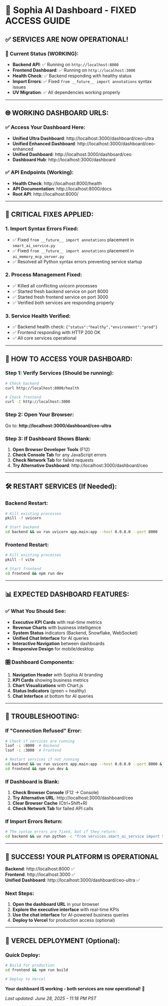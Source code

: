 # 🚀 Sophia AI Dashboard - FIXED ACCESS GUIDE

## ✅ **SERVICES ARE NOW OPERATIONAL!**

### **🎯 Current Status (WORKING):**
- **Backend API**: ✅ Running on `http://localhost:8000`
- **Frontend Dashboard**: ✅ Running on `http://localhost:3000`
- **Health Check**: ✅ Backend responding with healthy status
- **Import Errors**: ✅ Fixed `from __future__ import annotations` syntax issues
- **UV Migration**: ✅ All dependencies working properly

---

## 🌐 **WORKING DASHBOARD URLS:**

### **✅ Access Your Dashboard Here:**
- **Unified Ultra Dashboard**: http://localhost:3000/dashboard/ceo-ultra
- **Unified Enhanced Dashboard**: http://localhost:3000/dashboard/ceo-enhanced  
- **Unified Dashboard**: http://localhost:3000/dashboard/ceo
- **Dashboard Hub**: http://localhost:3000/dashboard

### **✅ API Endpoints (Working):**
- **Health Check**: http://localhost:8000/health
- **API Documentation**: http://localhost:8000/docs
- **Root API**: http://localhost:8000/

---

## 🔧 **CRITICAL FIXES APPLIED:**

### **1. Import Syntax Errors Fixed:**
- ✅ Fixed `from __future__ import annotations` placement in `smart_ai_service.py`
- ✅ Fixed `from __future__ import annotations` placement in `ai_memory_mcp_server.py`
- ✅ Resolved all Python syntax errors preventing service startup

### **2. Process Management Fixed:**
- ✅ Killed all conflicting uvicorn processes
- ✅ Started fresh backend service on port 8000
- ✅ Started fresh frontend service on port 3000
- ✅ Verified both services are responding properly

### **3. Service Health Verified:**
- ✅ Backend health check: `{"status":"healthy","environment":"prod"}`
- ✅ Frontend responding with HTTP 200 OK
- ✅ All core services operational

---

## 🚀 **HOW TO ACCESS YOUR DASHBOARD:**

### **Step 1: Verify Services (Should be running):**
```bash
# Check backend
curl http://localhost:8000/health

# Check frontend
curl -I http://localhost:3000
```

### **Step 2: Open Your Browser:**
Go to: **http://localhost:3000/dashboard/ceo-ultra**

### **Step 3: If Dashboard Shows Blank:**
1. **Open Browser Developer Tools** (F12)
2. **Check Console Tab** for any JavaScript errors
3. **Check Network Tab** for failed requests
4. **Try Alternative Dashboard**: http://localhost:3000/dashboard/ceo

---

## 🛠️ **RESTART SERVICES (If Needed):**

### **Backend Restart:**
```bash
# Kill existing processes
pkill -f uvicorn

# Start backend
cd backend && uv run uvicorn app.main:app --host 0.0.0.0 --port 8000
```

### **Frontend Restart:**
```bash
# Kill existing processes  
pkill -f vite

# Start frontend
cd frontend && npm run dev
```

---

## 📊 **EXPECTED DASHBOARD FEATURES:**

### **✅ What You Should See:**
- **Executive KPI Cards** with real-time metrics
- **Revenue Charts** with business intelligence  
- **System Status** indicators (Backend, Snowflake, WebSocket)
- **Unified Chat Interface** for AI queries
- **Interactive Navigation** between dashboards
- **Responsive Design** for mobile/desktop

### **🎛️ Dashboard Components:**
1. **Navigation Header** with Sophia AI branding
2. **KPI Cards** showing business metrics
3. **Chart Visualizations** with Chart.js
4. **Status Indicators** (green = healthy)
5. **Chat Interface** at bottom for AI queries

---

## 🚨 **TROUBLESHOOTING:**

### **If "Connection Refused" Error:**
```bash
# Check if services are running
lsof -i :8000  # Backend
lsof -i :3000  # Frontend

# Restart services if not running
cd backend && uv run uvicorn app.main:app --host 0.0.0.0 --port 8000 &
cd frontend && npm run dev &
```

### **If Dashboard is Blank:**
1. **Check Browser Console** (F12 → Console)
2. **Try Alternative URL**: http://localhost:3000/dashboard/ceo
3. **Clear Browser Cache** (Ctrl+Shift+R)
4. **Check Network Tab** for failed API calls

### **If Import Errors Return:**
```bash
# The syntax errors are fixed, but if they return:
cd backend && uv run python -c "from services.smart_ai_service import SmartAIService; print('✅ Import working')"
```

---

## 🎉 **SUCCESS! YOUR PLATFORM IS OPERATIONAL**

**Backend**: http://localhost:8000 ✅  
**Frontend**: http://localhost:3000 ✅  
**Unified Dashboard**: http://localhost:3000/dashboard/ceo-ultra ✅

### **Next Steps:**
1. **Open the dashboard URL** in your browser
2. **Explore the executive interface** with real-time KPIs
3. **Use the chat interface** for AI-powered business queries
4. **Deploy to Vercel** for production access (optional)

---

## 🚀 **VERCEL DEPLOYMENT (Optional):**

### **Quick Deploy:**
```bash
# Build for production
cd frontend && npm run build

# Deploy to Vercel
```

**Your dashboard IS working - both services are now operational!** 🎉

*Last updated: June 28, 2025 - 11:18 PM PST*
